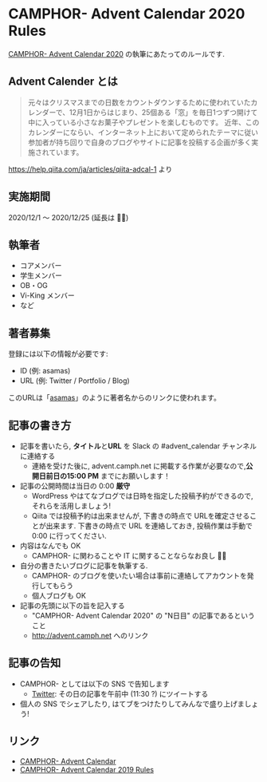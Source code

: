 # CAMPHOR- Advent Calendar 2020 Rules

[CAMPHOR- Advent Calendar 2020](https://advent.camph.net) の執筆にあたってのルールです.

## Advent Calender とは
> 元々はクリスマスまでの日数をカウントダウンするために使われていたカレンダーで、12月1日からはじまり、25個ある「窓」を毎日1つずつ開けて中に入っている小さなお菓子やプレゼントを楽しむものです。 近年、このカレンダーにならい、インターネット上において定められたテーマに従い参加者が持ち回りで自身のブログやサイトに記事を投稿する企画が多く実施されています。

https://help.qiita.com/ja/articles/qiita-adcal-1 より

## 実施期間
2020/12/1 〜 2020/12/25 (延長は :ok_woman:)

## 執筆者
- コアメンバー
- 学生メンバー
- OB・OG
- Vi-King メンバー
- など

## 著者募集

登録には以下の情報が必要です:
- ID (例: asamas)
- URL (例: Twitter / Portfolio / Blog)

このURLは「[asamas](https://twitter.com/asamas95)」のように著者名からのリンクに使われます。

## 記事の書き方
- 記事を書いたら, **タイトル**と**URL** を Slack の #advent_calendar チャンネルに連絡する
  - 連絡を受けた後に, advent.camph.net に掲載する作業が必要なので,**公開日前日の15:00 PM** までにお願いします！
- 記事の公開時間は当日の 0:00 **厳守**
  - WordPress やはてなブログでは日時を指定した投稿予約ができるので, それらを活用しましょう!
  - Qiita では投稿予約は出来ませんが, 下書きの時点で URLを確定させることが出来ます. 下書きの時点で URL を連絡しておき, 投稿作業は手動で 0:00 に行ってください.
- 内容はなんでも OK
  - CAMPHOR- に関わることや IT に関することならなお良し :ok_woman:
- 自分の書きたいブログに記事を執筆する.
  - CAMPHOR- のブログを使いたい場合は事前に連絡してアカウントを発行してもらう
  - 個人ブログも OK
- 記事の先頭に以下の旨を記入する
  - "CAMPHOR- Advent Calendar 2020" の "N日目" の記事であるということ
  - http://advent.camph.net へのリンク

## 記事の告知
- CAMPHOR- としては以下の SNS で告知します
  - [Twitter](https://twitter.com/CamphorKyoto): その日の記事を午前中 (11:30 ?) にツイートする
- 個人の SNS でシェアしたり, はてブをつけたりしてみんなで盛り上げましょう!

## リンク
- [CAMPHOR- Advent Calendar](https://advent.camph.net) 
- [CAMPHOR- Advent Calendar 2019 Rules](https://gist.github.com/p1ass/00e1d9ca88d40002f8d9dbeef2be0f35)